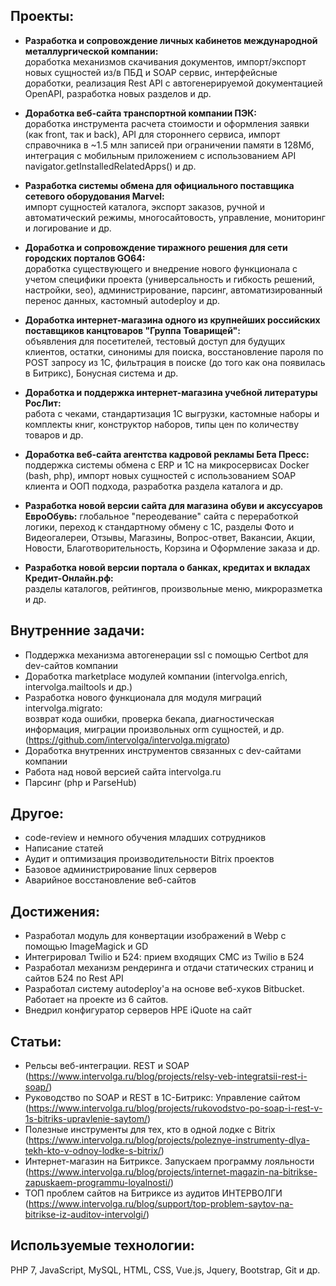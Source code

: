 ## Проекты:
- **Разработка и сопровождение личных кабинетов международной металлургической компании:**  
  доработка механизмов скачивания документов, импорт/экспорт новых сущностей из/в ПБД и SOAP сервис, интерфейсные доработки, 
  реализация Rest API с автогенерируемой документацией OpenAPI, разработка новых разделов и др.

- **Доработка веб-сайта транспортной компании ПЭК:**  
  доработка инструмента расчета стоимости и оформления заявки (как front, так и back), 
  API для стороннего сервиса, импорт справочника в ~1.5 млн записей при ограничении памяти в 128Мб,
  интеграция с мобильным приложением с использованием API navigator.getInstalledRelatedApps() и др.

- **Разработка системы обмена для официального поставщика сетевого оборудования Marvel:**  
  импорт сущностей каталога, экспорт заказов, ручной и автоматический режимы, многосайтовость,
  управление, мониторинг и логирование и др.
  
- **Доработка и сопровождение тиражного решения для сети городских порталов GO64:**  
  доработка существующего и внедрение нового функционала с учетом специфики проекта (универсальность и гибкость решений, настройки, seo),
  администрирование, парсинг, автоматизированный перенос данных, кастомный autodeploy и др.
  

- **Доработка интернет-магазина одного из крупнейших российских поставщиков канцтоваров "Группа Товарищей":**  
  объявления для посетителей, тестовый доступ для будущих клиентов, остатки, синонимы для поиска,
  восстановление пароля по POST запросу из 1С, фильтрация в поиске (до того как она появилась в Битрикс), Бонусная система и др.

- **Доработка и поддержка интернет-магазина учебной литературы РосЛит:**  
  работа с чеками, стандартизация 1С выгрузки, кастомные наборы и комплекты книг, конструктор наборов, типы цен по количеству
  товаров и др.

- **Доработка веб-сайта агентства кадровой рекламы Бета Пресс:**  
  поддержка системы обмена с ERP и 1С на микросервисах Docker (bash, php),
  импорт новых сущностей с использованием SOAP клиента и ООП подхода, разработка раздела каталога и др.

- **Разработка новой версии сайта для магазина обуви и аксуссуаров ЕвроОбувь:** 
  глобальное "переодевание" сайта с переработкой логики, переход к стандартному обмену с 1С,
  разделы Фото и Видеогалереи, Отзывы, Магазины, Вопрос-ответ, Вакансии, Акции, Новости, Благотворительность,
  Корзина и Оформление заказа и др.
  
- **Разработка новой версии портала о банках, кредитах и вкладах Кредит-Онлайн.рф:**  
  разделы каталогов, рейтингов, произвольные меню, микроразметка и др.
  

## Внутренние задачи:
- Поддержка механизма автогенерации ssl с помощью Certbot для dev-сайтов компании
- Доработка marketplace модулей компании (intervolga.enrich, intervolga.mailtools и др.)
- Разработка нового функционала для модуля миграций intervolga.migrato:  
  возврат кода ошибки, проверка бекапа, диагностическая информация,
  миграции произвольных orm сущностей, и др. (https://github.com/intervolga/intervolga.migrato)
- Доработка внутренних инструментов связанных с dev-сайтами компании  
- Работа над новой версией сайта intervolga.ru
- Парсинг (php и ParseHub)

## Другое:  
- code-review и немного обучения младших сотрудников
- Написание статей
- Аудит и оптимизация производительности Bitrix проектов
- Базовое администрирование linux серверов
- Аварийное восстановление веб-сайтов


## Достижения:  
- Разработал модуль для конвертации изображений в Webp с помощью ImageMagick и GD
- Интегрировал Twilio и Б24: прием входящих СМС из Twilio в Б24
- Разработал механизм рендеринга и отдачи статических страниц и сайтов Б24 по Rest API
- Разработал систему autodeploy'а на основе веб-хуков Bitbucket. Работает на проекте из 6 сайтов.
- Внедрил конфигуратор серверов HPE iQuote на сайт


## Статьи:  
- Рельсы веб-интеграции. REST и SOAP (https://www.intervolga.ru/blog/projects/relsy-veb-integratsii-rest-i-soap/)
- Руководство по SOAP и REST в 1С-Битрикс: Управление сайтом (https://www.intervolga.ru/blog/projects/rukovodstvo-po-soap-i-rest-v-1s-bitriks-upravlenie-saytom/)
- Полезные инструменты для тех, кто в одной лодке с Bitrix (https://www.intervolga.ru/blog/projects/poleznye-instrumenty-dlya-tekh-kto-v-odnoy-lodke-s-bitrix/)
- Интернет-магазин на Битриксе. Запускаем программу лояльности (https://www.intervolga.ru/blog/projects/internet-magazin-na-bitrikse-zapuskaem-programmu-loyalnosti/)
- ТОП проблем сайтов на Битриксе из аудитов ИНТЕРВОЛГИ (https://www.intervolga.ru/blog/support/top-problem-saytov-na-bitrikse-iz-auditov-intervolgi/)


## Используемые технологии:  
PHP 7, JavaScript, MySQL, HTML, CSS, Vue.js, Jquery, Bootstrap, Git и др.
